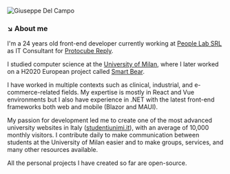 ![Giuseppe Del Campo](https://github.com/Giuseppetm/Giuseppetm/assets/52317197/577f1ad7-f54a-4e7f-8846-7b86b5a42c0d)

### ↘️ About me
I'm a 24 years old front-end developer currently working at [People Lab SRL](https://www.peoplelab.it/) as IT Consultant for [Protocube Reply](https://protocube.it/).

I studied computer science at the [University of Milan](https://www.unimi.it/it), where I later worked on a H2020 European project called [Smart Bear](https://cordis.europa.eu/project/id/857172/it). 

I have worked in multiple contexts such as clinical, industrial, and e-commerce-related fields.
My expertise is mostly in React and Vue environments but I also have experience in .NET with the latest front-end frameworks both web and mobile (Blazor and MAUI).

My passion for development led me to create one of the most advanced university websites in Italy ([studentiunimi.it](https://studentiunimi.it/)), with an average of 10,000 monthly visitors. I contribute daily to make communication between students at the University of Milan easier and to make groups, services, and many other resources available. 

All the personal projects I have created so far are open-source.
